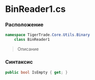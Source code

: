 
# BinReader1.cs
### Расположение
```csharp
namespace TigerTrade.Core.Utils.Binary  
    class BinReader1
```

> Описание

### Синтаксис
```csharp
public bool IsEmpty { get; }
```
